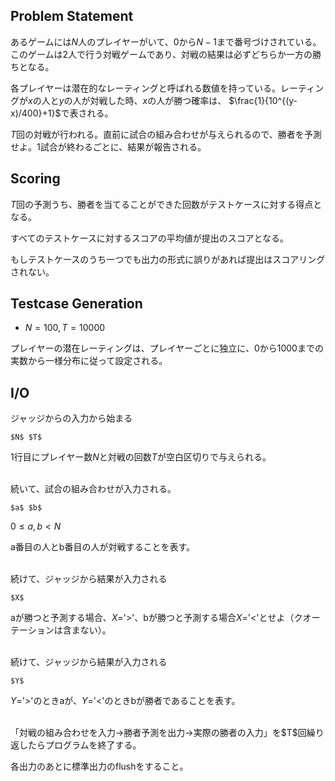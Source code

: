 

## Problem Statement
あるゲームには$N$人のプレイヤーがいて、$0$から$N-1$まで番号づけされている。このゲームは2人で行う対戦ゲームであり、対戦の結果は必ずどちらか一方の勝ちとなる。

各プレイヤーは潜在的なレーティングと呼ばれる数値を持っている。レーティングが$x$の人と$y$の人が対戦した時、$x$の人が勝つ確率は、
$\frac{1}{10^{(y-x)/400}+1}$で表される。

$T$回の対戦が行われる。直前に試合の組み合わせが与えられるので、勝者を予測せよ。1試合が終わるごとに、結果が報告される。


## Scoring

$T$回の予測うち、勝者を当てることができた回数がテストケースに対する得点となる。

すべてのテストケースに対するスコアの平均値が提出のスコアとなる。

もしテストケースのうち一つでも出力の形式に誤りがあれば提出はスコアリングされない。

## Testcase Generation
- $N=100, T=10000$
  
プレイヤーの潜在レーティングは、プレイヤーごとに独立に、$0$から$1000$までの実数から一様分布に従って設定される。

## I/O
ジャッジからの入力から始まる

~~~
$N$ $T$
~~~

1行目にプレイヤー数$N$と対戦の回数$T$が空白区切りで与えられる。

<br>
続いて、試合の組み合わせが入力される。

~~~
$a$ $b$
~~~
$0 \leq a, b < N$

a番目の人とb番目の人が対戦することを表す。

<br>
続けて、ジャッジから結果が入力される

~~~
$X$
~~~
aが勝つと予測する場合、$X=$'>'、bが勝つと予測する場合$X=$'<'とせよ（クオーテーションは含まない）。

<br>
続けて、ジャッジから結果が入力される

~~~
$Y$
~~~

$Y=$'>'のときaが、$Y=$'<'のときbが勝者であることを表す。

<br>
「対戦の組み合わせを入力->勝者予測を出力->実際の勝者の入力」を$T$回繰り返したらプログラムを終了する。

各出力のあとに標準出力のflushをすること。
